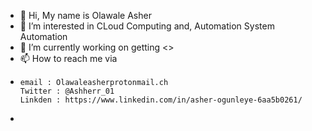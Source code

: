 - 👋 Hi, My name is Olawale Asher
- 👀 I’m interested in CLoud Computing and, Automation System Automation
- 🌱 I’m currently working on getting <<Anything that picks my intrest>>
- 📫 How to reach me via 
-     email : Olawaleasherprotonmail.ch
      Twitter : @Ashherr_01
      Linkden : https://www.linkedin.com/in/asher-ogunleye-6aa5b0261/
-       

<!---
Ashherr1/Ashherr1 is a ✨ special ✨ repository because its `README.md` (this file) appears on your GitHub profile.
You can click the Preview link to take a look at your changes.
--->
